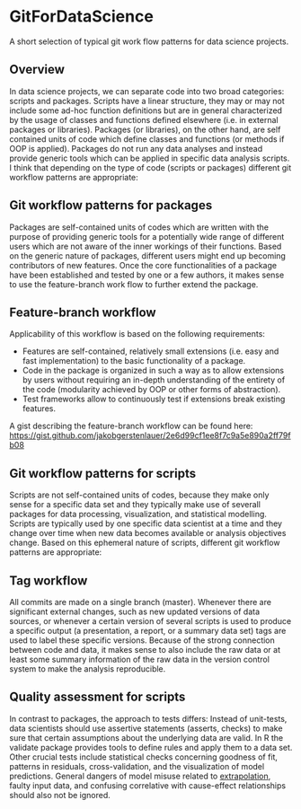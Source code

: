 # GitForDataScience
A short selection of typical git work flow patterns for data science projects.

## Overview
In data science projects, we can separate code into two broad categories: scripts and packages. 
Scripts have a linear structure, they may or may not include some ad-hoc function definitions but are in general characterized by the usage of classes and functions defined elsewhere (i.e. in external packages or libraries). Packages (or libraries), on the other hand, are self contained units of code which define classes and functions (or methods if OOP is applied). Packages do not run any data analyses and instead provide generic tools which can be applied in specific data analysis scripts. I think that depending on the type of code (scripts or packages) different git workflow patterns are appropriate:

## Git workflow patterns for packages

Packages are self-contained units of codes which are written with the purpose of providing generic tools for a potentially wide range of different users which are not aware of the inner workings of their functions. Based on the generic nature of packages, different users might end up becoming contributors of new features. Once the core functionalities of a package have been established and tested by one or a few authors, it makes sense to use the feature-branch work flow to further extend the package.

## Feature-branch workflow

Applicability of this workflow is based on the following requirements:
* Features are self-contained, relatively small extensions (i.e. easy and fast implementation) to the basic functionality of a package.
* Code in the package is organized in such a way as to allow extensions by users without requiring an in-depth understanding of the entirety of the code (modularity achieved by OOP or other forms of abstraction).
* Test frameworks allow to continuously test if extensions break existing features.

A gist describing the feature-branch workflow can be found here:
https://gist.github.com/jakobgerstenlauer/2e6d99cf1ee8f7c9a5e890a2ff79fb08


## Git workflow patterns for scripts

Scripts are not self-contained units of codes, because they make only sense for a specific data set and they typically make use of severall packages for data processing, visualization, and statistical modelling. Scripts are typically used by one specific data scientist at a time and they change over time when new data becomes available or analysis objectives change. Based on this ephemeral nature of scripts, different git workflow patterns are appropriate:

## Tag workflow

All commits are made on a single branch (master). Whenever there are significant external changes, such as new updated versions of data sources, or whenever a certain version of several scripts is used to produce a specific output (a presentation, a report, or a summary data set) tags are used to label these specific versions. Because of the strong connection between code and data, it makes sense to also include the raw data or at least some summary information of the raw data in the version control system to make the analysis reproducible. 

## Quality assessment for scripts
In contrast to packages, the approach to tests differs: Instead of unit-tests, data scientists should use assertive statements (asserts, checks) to make sure that certain assumptions about the underlying data are valid. In R the validate package provides tools to define rules and apply them to a data set. Other crucial tests include statistical checks concerning goodness of fit, patterns in residuals, cross-validation, and the visualization of model predictions. General dangers of model misuse related to [extrapolation](https://en.wikipedia.org/wiki/Extrapolation), faulty input data, and confusing correlative with cause-effect relationships should also not be ignored.
